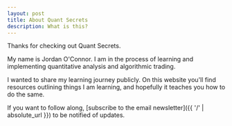 ```yaml
---
layout: post
title: About Quant Secrets
description: What is this?
---
```


Thanks for checking out Quant Secrets.

My name is Jordan O'Connor. I am in the process of learning and implementing quantitative analysis and algorithmic trading.

I wanted to share my learning journey publicly. On this website you'll find resources outlining things I am learning, and hopefully it teaches you how to do the same.

If you want to follow along, [subscribe to the email newsletter]({{ '/' | absolute_url }}) to be notified of updates.